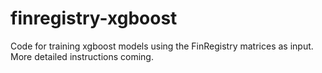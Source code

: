 # finregistry-xgboost
Code for training xgboost models using the FinRegistry matrices as input. More detailed instructions coming.
